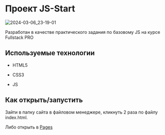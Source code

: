 # Проект JS-Start
![2024-03-06_23-19-01](https://github.com/git-morozova/HW-04/assets/153770811/aaae65ab-5009-44a0-8a02-53fb6b64a1f3)

Разработан в качестве практического задания по базовому JS на курсе Fullstack PRO

## Используемые технологии

* HTML5

* CSS3

* JS

## Как открыть/запустить

Зайти в папку сайта в файловом менеджере, кликнуть 2 раза по файлу index.html.

Либо открыть в [Pages](https://git-morozova.github.io/HW-04/)
